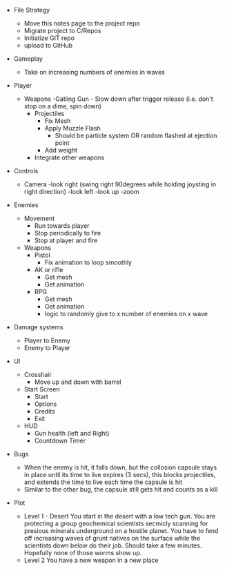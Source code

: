 - File Strategy
    - Move this notes page to the project repo
    - Migrate project to C/Repos
    - Initiatize GIT repo
    - upload to GitHub
- Gameplay
    - Take on increasing numbers of enemies in waves
- Player
    - Weapons
        -Gatling Gun
            - Slow down after trigger release (i.e. don't stop on a dime, spin down)
        - Projectiles
            - Fix Mesh
            - Apply Muzzle Flash
                - Should be particle system OR random flashed at ejection point
            - Add weight
        - Integrate other weapons
- Controls
    - Camera
        -look right (swing right 90degrees while holding joysting in right direction)
        -look left
        -look up
        -zoom
- Enemies
    - Movement
        - Run towards player
        - Stop periodically to fire
        - Stop at player and fire 
    - Weapons
        - Pistol
            - Fix animation to loop smoothly
        - AK or rifle
            - Get mesh
            - Get animation
        - RPG
            - Get mesh
            - Get animation
            - logic to randomly give to x number of enemies on x wave
- Damage systems
    - Player to Enemy
    - Enemy to Player
- UI
    - Crosshair
        - Move up and down with barrel
    - Start Screen
        - Start
        - Options
        - Credits
        - Exit
    - HUD
        - Gun health (left and Right)
        - Countdown Timer

- Bugs
    - When the enemy is hit, it falls down, but the collosion capsule stays in place until its time to live expires (3 secs), this blocks projectiles, and extends the time to live each time the capsule is hit
    - Similar to the other bug, the capsule still gets hit and counts as a kill 



- Plot
    - Level 1 - Desert
        You start in the desert with a low tech gun. You are protecting a group geochemical scientists secmicly scanning for presious minerals underground on a hostile planet. You have to fend off increasing waves of grunt natives on the surface while the scientists down below do their job. Should take a few minutes. Hopefully none of those worms show up. 
    - Level 2
        You have a new weapon in a new place